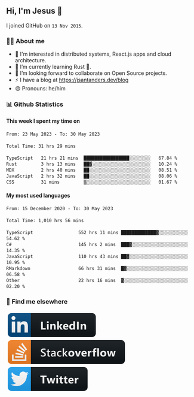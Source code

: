 ## Hi, I'm Jesus 👋

I joined GitHub on `13 Nov 2015`.

<!-- Talking about you -->

### 👨‍💻 About me

- 👦 I'm interested in distributed systems, React.js apps and cloud architecture.
- 🌱 I’m currently learning Rust 🦀.
- 👯 I’m looking forward to collaborate on Open Source projects.
- ⚡️ I have a blog at <https://jsantanders.dev/blog>
- 😄 Pronouns: he/him

### 📊 Github Statistics

#### This week I spent my time on

<!--START_SECTION:weekly-->

```text
From: 23 May 2023 - To: 30 May 2023

Total Time: 31 hrs 29 mins

TypeScript   21 hrs 21 mins  █████████████████░░░░░░░░   67.84 %
Rust         3 hrs 13 mins   ██▓░░░░░░░░░░░░░░░░░░░░░░   10.24 %
MDX          2 hrs 40 mins   ██░░░░░░░░░░░░░░░░░░░░░░░   08.51 %
JavaScript   2 hrs 32 mins   ██░░░░░░░░░░░░░░░░░░░░░░░   08.06 %
CSS          31 mins         ▒░░░░░░░░░░░░░░░░░░░░░░░░   01.67 %
```

<!--END_SECTION:weekly-->

#### My most used languages

<!--START_SECTION:alltime-->

```text
From: 15 December 2020 - To: 30 May 2023

Total Time: 1,010 hrs 56 mins

TypeScript                 552 hrs 11 mins █████████████▓░░░░░░░░░░░   54.62 %
C#                         145 hrs 2 mins  ███▓░░░░░░░░░░░░░░░░░░░░░   14.35 %
JavaScript                 110 hrs 43 mins ██▓░░░░░░░░░░░░░░░░░░░░░░   10.95 %
RMarkdown                  66 hrs 31 mins  █▓░░░░░░░░░░░░░░░░░░░░░░░   06.58 %
Other                      22 hrs 16 mins  ▓░░░░░░░░░░░░░░░░░░░░░░░░   02.20 %
```

<!--END_SECTION:alltime-->

### 📢 Find me elsewhere

<p>
  <a target="_blank" href="https://linkedin.com/in/jsantanders">
    <img src="https://github.com/jsantanders/jsantanders/blob/master/img/linkedin.svg" alt="LinkedIn" style="vertical-align:top; margin:4px">
  </a>
  
  <a target="_blank" href="https://stackoverflow.com/users/7318331/jesus-santander">
    <img src="https://github.com/jsantanders/jsantanders/blob/master/img/stackoverflow.svg" alt="StackOverflow" style="vertical-align:top; margin:4px">
  </a>
  
  <a target="_blank" href="http://twitter.com/jsantanders">
    <img src="https://github.com/jsantanders/jsantanders/blob/master/img/twitter.svg" alt="Twitter" style="vertical-align:top; margin:4px">
  </a>
</p>
